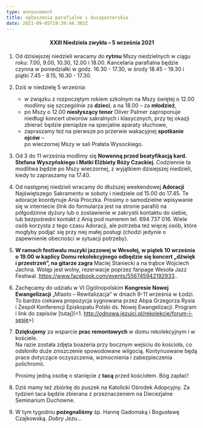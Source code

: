 ```yaml
---
type: annoucement
title: ogłoszenia parafialne i duszpasterskie
date: 2021-09-05T19:39:44.302Z
---
```

<!--StartFragment-->

<h4 style="text-align:center;">XXIII Niedziela zwykła – 5 września 2021</h4>

1. Od dzisiejszej niedzieli wracamy do **rytmu** Mszy niedzielnych w ciągu roku: 7.00, 9.00, 10.30, 12.00 i 18.00. Kancelaria parafialna będzie czynna w poniedziałki w godz. 16.30 - 17.30, w środy 18.45 - 19.30 i piątki 7.45 - 8.15, 16.30 - 17.30.
2. Dziś w niedzielę 5 września:

   * w związku z rozpoczętym rokiem szkolnym na Mszy świętej o 12.00 modlimy się szczególnie za **dzieci**, a na 18.00 – za **młodzież**,
   * po Mszy o 12.00 **niesłyszący tenor** Oliver Palmer zaproponuje niedługi koncert utworów sakralnych i klasycznych, przy tej okazji zbierać będzie pieniądze na specjalne aparaty słuchowe,
   * zapraszamy też na pierwsze po przerwie wakacyjnej **spotkanie ojców** –\
     po wieczornej Mszy w sali Prałata Wysockiego.
3. Od 3 do 11 września modlimy się **Nowenną przed beatyfikacją kard. Stefana Wyszyńskiego i Matki Elżbiety Róży Czackiej**. Codziennie ta modlitwa będzie po Mszy wieczornej, z wyjątkiem dzisiejszej niedzieli, kiedy to zapraszamy na 17.40.
4. Od następnej niedzieli wracamy do dłuższej weekendowej **Adoracji** Najświętszego Sakramentu w soboty i niedziele od 15.00 do 17.45. Te adoracje koordynuje Ania Proczka. Prosimy o samodzielne wpisywanie się w internecie (link do formularza jest na stronie parafii) na półgodzinne dyżury lub o zostawienie w zakrystii kontaktu do siebie,\
   lub bezpośredni kontakt z Anią pod numerem tel. 694 737 016. Wiele osób korzysta z tego czasu Adoracji, ale potrzeba też więcej osób, które mogłyby podjąć się przy niej małej posługi (chodzi jedynie o zapewnienie obecności w sytuacji potrzeby).
5. **W ramach festiwalu muzyki jazzowej w Wesołej, w piątek 10 września o 19.00 w kaplicy Domu rekolekcyjnego odbędzie się koncert „dźwięk i przestrzeń”, na gitarze zagra** Maciej Staniecki a na trąbce Wojciech Jachna. Wstęp jest wolny, rezerwacje poprzez fanpage Wesoła Jazz Festiwal. <https://www.facebook.com/events/556745942192933>..
6. Zachęcamy do udziału w VI Ogólnopolskim **Kongresie Nowej Ewangelizacji** „Miasto – Rewitalizacja” w dniach 9-11 września w Łodzi. To bardzo ciekawa propozycja sygnowana przez Abpa Grzegorza Rysia i Zespół Konferencji Episkopatu Polski ds. Nowej Ewangelizacji. Program i link do zapisów [tutaj](<1. <http://odnowa.jezuici.pl/rekolekcje/forum-i-sesje>>)
7. **Dziękujemy** za wsparcie **prac remontowych** w domu rekolekcyjnym i w kościele.\
   Na razie została zdjęta boazeria przy bocznym wejściu do kościoła, co odsłoniło duże zniszczenie spowodowane wilgocią. Kontynuowane będą prace dotyczące oczyszczenia, wzmocnienia i zabezpieczenia polichromii.

   Prosimy jedną osobę o stanięcie z **tacą** przed kościołem. Bóg zapłać!
8. Dziś mamy też zbiórkę do puszek na Katolicki Ośrodek Adopcyjny. Za tydzień taca będzie zbierana z przeznaczeniem na Diecezjalne Seminarium Duchowne.
9. W tym tygodniu **pożegnaliśmy** śp. Hannę Gadomską i Bogusławę Czajkowską. *Dobry Jezu…*

<!--EndFragment-->